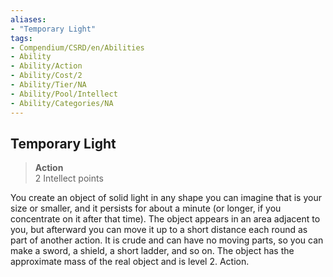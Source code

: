 ```yaml
---
aliases:
- "Temporary Light"
tags:
- Compendium/CSRD/en/Abilities
- Ability
- Ability/Action
- Ability/Cost/2
- Ability/Tier/NA
- Ability/Pool/Intellect
- Ability/Categories/NA
---
```


  
## Temporary Light  
>**Action**  
>2 Intellect points
  
You create an object of solid light in any shape you can imagine that is your size or smaller, and it persists for about a minute (or longer, if you concentrate on it after that time). The object appears in an area adjacent to you, but afterward you can move it up to a short distance each round as part of another action. It is crude and can have no moving parts, so you can make a sword, a shield, a short ladder, and so on. The object has the approximate mass of the real object and is level 2. Action.